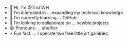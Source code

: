 - 👋 Hi, I’m @TrishWH
- 👀 I’m interested in ... expanding my technical knowledge
- 🌱 I’m currently learning ... GitHub
- 💞️ I’m looking to collaborate on ... newbie projects
- 😄 Pronouns: ... she/her
- ⚡ Fun fact: ... I operate two free little art galleries.

<!---
TrishWH/TrishWH is a ✨ special ✨ repository because its `README.md` (this file) appears on your GitHub profile.
You can click the Preview link to take a look at your changes.
--->
